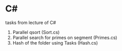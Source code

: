 # C#
tasks from lecture of C#
1. Parallel qsort (Sort.cs)
2. Parallel search for primes on segment (Primes.cs)
3. Hash of the folder using Tasks (Hash.cs)
